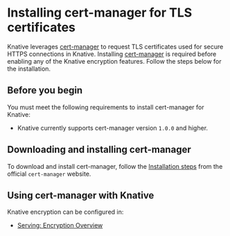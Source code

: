 # Installing cert-manager for TLS certificates

Knative leverages [cert-manager](https://github.com/jetstack/cert-manager) to request TLS certificates
used for secure HTTPS connections in Knative. Installing [cert-manager](https://github.com/jetstack/cert-manager)
is required before enabling any of the Knative encryption features. Follow the steps below for the installation.

## Before you begin

You must meet the following requirements to install cert-manager for Knative:

- Knative currently supports cert-manager version `1.0.0` and higher.

## Downloading and installing cert-manager

To download and install cert-manager, follow the [Installation steps](https://cert-manager.io/docs/installation/) from the official `cert-manager` website.

## Using cert-manager with Knative

Knative encryption can be configured in:

* [Serving: Encryption Overview](../serving/encryption/encryption-overview.md)

